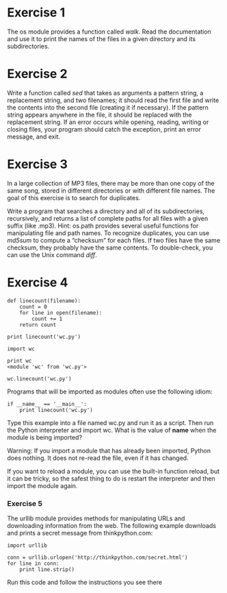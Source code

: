 # Exercise 1
The os module provides a function called _walk_. Read the documentation and use
it to print the names of the files in a given directory and its subdirectories.


# Exercise 2
Write a function called _sed_ that takes as arguments a pattern string,
a replacement string, and two filenames; it should read the first file and
write the contents into the second file (creating it if necessary).
If the pattern string appears anywhere in the file, it should be replaced
with the replacement string.
If an error occurs while opening, reading, writing or closing files,
your program should catch the exception, print an error message, and exit.

# Exercise 3
In a large collection of MP3 files, there may be more than one copy of the same song, stored in different directories or with different file names. The goal of this exercise is to search for duplicates.

Write a program that searches a directory and all of its subdirectories, recursively, and returns a list of complete paths for all files with a given suffix (like .mp3). Hint: os.path provides several useful functions for manipulating file and path names.
To recognize duplicates, you can use _md5sum_ to compute a “checksum” for each files. If two files have the same checksum, they probably have the same contents.
To double-check, you can use the Unix command _diff_.

# Exercise 4

```
def linecount(filename):
    count = 0
    for line in open(filename):
        count += 1
    return count

print linecount('wc.py')
```

```
import wc

print wc
<module 'wc' from 'wc.py'>

wc.linecount('wc.py')

```

Programs that will be imported as modules often use the following idiom:

```
if __name__ == '__main__':
    print linecount('wc.py')
```

Type this example into a file named wc.py and run it as a script. Then run the Python interpreter and import wc. What is the value of __name__ when the module is being imported?

Warning: If you import a module that has already been imported, Python does nothing. It does not re-read the file, even if it has changed.

If you want to reload a module, you can use the built-in function reload, but it can be tricky, so the safest thing to do is restart the interpreter and then import the module again.

### Exercise 5
The urllib module provides methods for manipulating URLs and downloading information from the web. The following example downloads and prints a secret message from thinkpython.com:

```
import urllib

conn = urllib.urlopen('http://thinkpython.com/secret.html')
for line in conn:
    print line.strip()
```
Run this code and follow the instructions you see there
